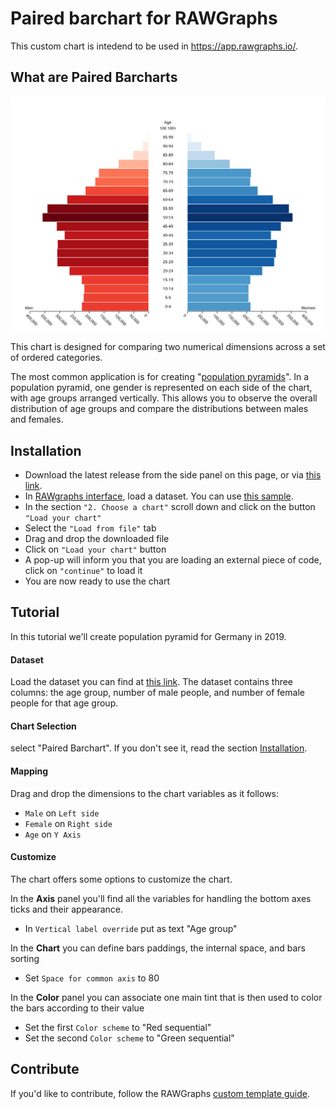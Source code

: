 # Paired barchart for RAWGraphs

This custom chart is intedend to be used in https://app.rawgraphs.io/.

## What are Paired Barcharts

![](https://raw.githubusercontent.com/rawgraphs/rawgraphs-paired-barchart/master/src/barchartpaired/barchartpaired_thumb.svg)

This chart is designed for comparing two numerical dimensions across a set of ordered categories.

The most common application is for creating "[population pyramids](https://en.wikipedia.org/wiki/Population_pyramid)". In a population pyramid, one gender is represented on each side of the chart, with age groups arranged vertically. This allows you to observe the overall distribution of age groups and compare the distributions between males and females.

## Installation

- Download the latest release from the side panel on this page, or via [this link](https://github.com/rawgraphs/rawgraphs-paired-barchart/releases/latest/pairedbarchart.umd.js).
- In [RAWgraphs interface](https://app.rawgraphs.io/), load a dataset. You can use [this sample](https://raw.githubusercontent.com/rawgraphs/rawgraphs-paired-barchart/master/example/datasets/population_2019.csv).
- In the section `"2. Choose a chart"` scroll down and click on the button `"Load your chart"`
- Select the `"Load from file"` tab
- Drag and drop the downloaded file
- Click on `"Load your chart"` button
- A pop-up will inform you that you are loading an external piece of code, click on `"continue"` to load it
- You are now ready to use the chart

## Tutorial

In this tutorial we'll create population pyramid for Germany in 2019.

#### Dataset

Load the dataset you can find at [this link](https://raw.githubusercontent.com/rawgraphs/rawgraphs-paired-barchart/master/example/datasets/population_2019.csv). The dataset contains three columns: the age group, number of male people, and number of female people for that age group.

#### Chart Selection

select "Paired Barchart". If you don't see it, read the section [Installation](#Installation).

#### Mapping

Drag and drop the dimensions to the chart variables as it follows:

* `Male` on `Left side`
* `Female` on `Right side`
* `Age` on `Y Axis`

#### Customize

The chart offers some options to customize the chart.

In the **Axis** panel you'll find all the variables for handling the bottom axes ticks and their appearance.

* In `Vertical label override` put as text "Age group"

In the **Chart** you can define bars paddings, the internal space, and bars sorting

* Set `Space for common axis` to 80

In the **Color** panel you can associate one main tint that is then used to color the bars according to their value

* Set the first `Color scheme` to "Red sequential"
* Set the second `Color scheme` to "Green sequential"



## Contribute

If you'd like to contribute, follow the RAWGraphs [custom template guide](https://github.com/rawgraphs/custom-rawcharts-template).



